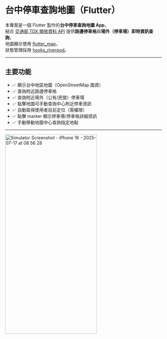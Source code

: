 # 台中停車查詢地圖（Flutter）

本專案是一個 Flutter 製作的**台中停車查詢地圖 App**，  
結合 [交通部 TDX 開放資料 API](https://tdx.transportdata.tw/) 提供**路邊停車格**與**場外（停車場）即時資訊查詢**，  
地圖顯示使用 [flutter_map](https://pub.dev/packages/flutter_map)，  
狀態管理採用 [hooks_riverpod](https://pub.dev/packages/hooks_riverpod)。

---

## 主要功能

- ✅ 顯示台中地區地圖（OpenStreetMap 圖資）
- ✅ 查詢附近路邊停車格
- ✅ 查詢附近場外（公有/民營）停車場
- ✅ 點擊地圖可手動查詢中心附近停車資訊
- ✅ 自動取得使用者目前定位（需權限）
- ✅ 點擊 marker 顯示停車場/停車格詳細資訊
- ✅ 手動移動地圖中心查詢指定地點

---
<img width="294.75" height="639" alt="Simulator Screenshot - iPhone 16 - 2025-07-17 at 08 56 28" src="https://github.com/user-attachments/assets/6a592987-615a-46d9-a8e8-957ad6dede13" />
